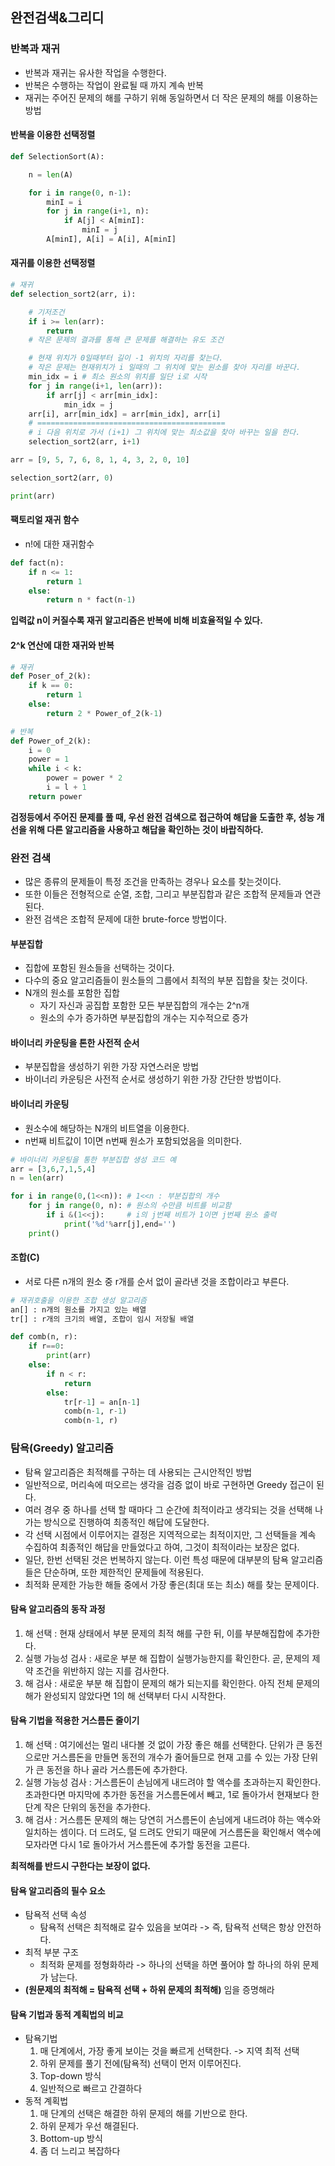 ## 완전검색&그리디

### 반복과 재귀
- 반복과 재귀는 유사한 작업을 수행한다.
- 반복은 수행하는 작업이 완료될 때 까지 계속 반복
- 재귀는 주어진 문제의 해를 구하기 위해 동일하면서 더 작은 문제의 해를 이용하는 방법

#### 반복을 이용한 선택정렬
```python
def SelectionSort(A):

    n = len(A)

    for i in range(0, n-1):
        minI = i
        for j in range(i+1, n):
            if A[j] < A[minI]:
                minI = j
        A[minI], A[i] = A[i], A[minI]
```
#### 재귀를 이용한 선택정렬
```python
# 재귀
def selection_sort2(arr, i):

    # 기저조건
    if i >= len(arr):
        return
    # 작은 문제의 결과를 통해 큰 문제를 해결하는 유도 조건

    # 현재 위치가 0일때부터 길이 -1 위치의 자리를 찾는다.
    # 작은 문제는 현재위치가 i 일때의 그 위치에 맞는 원소를 찾아 자리를 바꾼다.
    min_idx = i # 최소 원소의 위치를 일단 i로 시작
    for j in range(i+1, len(arr)):
        if arr[j] < arr[min_idx]:
            min_idx = j
    arr[i], arr[min_idx] = arr[min_idx], arr[i]
    # ==========================================
    # i 다음 위치로 가서 (i+1) 그 위치에 맞는 최소값을 찾아 바꾸는 일을 한다.
    selection_sort2(arr, i+1)

arr = [9, 5, 7, 6, 8, 1, 4, 3, 2, 0, 10]

selection_sort2(arr, 0)

print(arr)
```

#### 팩토리얼 재귀 함수
- n!에 대한 재귀함수
```python
def fact(n):
    if n <= 1:
        return 1
    else:
        return n * fact(n-1)
```

**입력값 n이 커질수록 재귀 알고리즘은 반복에 비해 비효율적일 수 있다.**

#### 2^k 연산에 대한 재귀와 반복
```python
# 재귀
def Poser_of_2(k):
    if k == 0:
        return 1
    else:
        return 2 * Power_of_2(k-1)

# 반복
def Power_of_2(k):
    i = 0
    power = 1
    while i < k:
        power = power * 2
        i = l + 1
    return power
```

**검정등에서 주어진 문제를 풀 때, 우선 완전 검색으로 접근하여 해답을 도출한 후, 성능 개선을 위해 다른 알고리즘을 사용하고 해답을 확인하는 것이 바랍직하다.**

### 완전 검색
- 많은 종류의 문제들이 특정 조건을 만족하는 경우나 요소를 찾는것이다.
- 또한 이들은 전형적으로 순열, 조합, 그리고 부분집합과 같은 조합적 문제들과 연관된다.
- 완전 검색은 조합적 문제에 대한 brute-force 방법이다.

#### 부분집합
- 집합에 포함된 원소들을 선택하는 것이다.
- 다수의 중요 알고리즘들이 원소들의 그룹에서 최적의 부분 집합을 찾는 것이다.
- N개의 원소를 포함한 집합
  - 자기 자신과 공집합 포함한 모든 부분집합의 개수는 2^n개
  - 원소의 수가 증가하면 부분집합의 개수는 지수적으로 증가

#### 바이너리 카운팅을 톤한 사전적 순서
- 부분집합을 생성하기 위한 가장 자연스러운 방법
- 바이너리 카운팅은 사전적 순서로 생성하기 위한 가장 간단한 방법이다.

#### 바이너리 카운팅
- 원소수에 해당하는 N개의 비트열을 이용한다.
- n번째 비트값이 1이면 n번째 원소가 포함되었음을 의미한다.

```python
# 바이너리 카운팅을 통한 부분집합 생성 코드 예
arr = [3,6,7,1,5,4]
n = len(arr)

for i in range(0,(1<<n)): # 1<<n : 부분집합의 개수
    for j in range(0, n): # 원소의 수만큼 비트를 비교함
        if i &(1<<j):     # i의 j번째 비트가 1이면 j번째 원소 출력
            print('%d'%arr[j],end='')
    print()
```

#### 조합(C)
- 서로 다른 n개의 원소 중 r개를 순서 없이 골라낸 것을 조합이라고 부른다.
```python
# 재귀호출을 이용한 조합 생성 알고리즘
an[] : n개의 원소를 가지고 있는 배열
tr[] : r개의 크기의 배열, 조합이 임시 저장될 배열

def comb(n, r):
    if r==0:
        print(arr)
    else:
        if n < r:
            return
        else:
            tr[r-1] = an[n-1]
            comb(n-1, r-1)
            comb(n-1, r)
```

### 탐욕(Greedy) 알고리즘
- 탐욕 알고리즘은 최적해를 구하는 데 사용되는 근시안적인 방법
- 일반적으로, 머리속에 떠오르는 생각을 검증 없이 바로 구현하면 Greedy 접근이 된다.
- 여러 경우 중 하나를 선택 할 때마다 그 순간에 최적이라고 생각되는 것을 선택해 나가는 방식으로 진행하여 최종적인 해답에 도달한다.
- 각 선택 시점에서 이루어지는 결정은 지역적으로는 최적이지만, 그 선택들을 계속 수집하여 최종적인 해답을 만들었다고 하여, 그것이 최적이라는 보장은 없다.
- 일단, 한번 선택된 것은 번복하지 않는다. 이런 특성 때문에 대부분의 탐욕 알고리즘들은 단순하며, 또한 제한적인 문제들에 적용된다.
- 최적화 문제한 가능한 해들 중에서 가장 좋은(최대 또는 최소) 해를 찾는 문제이다.

#### 탐욕 알고리즘의 동작 과정
1. 해 선택 : 현재 상태에서 부분 문제의 최적 해를 구한 뒤, 이를 부분해집합에 추가한다.
2. 실행 가능성 검사 : 새로운 부분 해 집합이 실행가능한지를 확인한다. 곧, 문제의 제약 조건을 위반하지 않는 지를 검사한다.
3. 해 검사 : 새로운 부분 해 집합이 문제의 해가 되는지를 확인한다. 아직 전체 문제의 해가 완성되지 않았다면 1의 해 선택부터 다시 시작한다.

#### 탐욕 기법을 적용한 거스름돈 줄이기
1. 해 선택 : 여기에선는 멀리 내다볼 것 없이 가장 좋은 해를 선택한다. 단위가 큰 동전으로만 거스름돈을 만들면 동전의 개수가 줄어들므로 현재 고를 수 있는 가장 단위가 큰 동전을 하나 골라 거스름돈에 추가한다.
2. 실행 가능성 검사 : 거스름돈이 손님에게 내드려야 할 액수를 초과하는지 확인한다. 초과한다면 마지막에 추가한 동전을 거스름돈에서 빼고, 1로 돌아가서 현재보다 한 단계 작은 단위의 동전을 추가한다.
3. 해 검사 : 거스름돈 문제의 해는 당연히 거스름돈이 손님에게 내드려야 하는 액수와 일치하는 셈이다. 더 드려도, 덜 드려도 안되기 때문에 거스름돈을 확인해서 액수에 모자라면 다시 1로 돌아가서 거스름돈에 추가할 동전을 고른다.

**최적해를 반드시 구한다는 보장이 없다.**

#### 탐욕 알고리즘의 필수 요소
- 탐욕적 선택 속성
  - 탐욕적 선택은 최적해로 갈수 있음을 보여라 -> 즉, 탐욕적 선택은 항상 안전하다.
- 최적 부분 구조
  - 최적화 문제를 정형화하라 -> 하나의 선택을 하면 풀어야 할 하나의 하위 문제가 남는다.
- **(원문제의 최적해 = 탐욕적 선택 + 하위 문제의 최적해)** 임을 증명해라

#### 탐욕 기법과 동적 계획법의 비교
- 탐욕기법
    1. 매 단계에서, 가장 좋게 보이는 것을 빠르게 선택한다. -> 지역 최적 선택
    2. 하위 문제를 풀기 전에(탐욕적) 선택이 먼저 이루어진다.
    3. Top-down 방식
    4. 일반적으로 빠르고 간결하다
- 동적 계획법
    1. 매 단계의 선택은 해결한 하위 문제의 해를 기반으로 한다.
    2. 하위 문제가 우선 해결된다.
    3. Bottom-up 방식
    4. 좀 더 느리고 복잡하다
